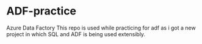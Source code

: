 # ADF-practice
Azure Data Factory
This repo is used while practicing for adf as i got a new project in which SQL and ADF is being used extensibly.
